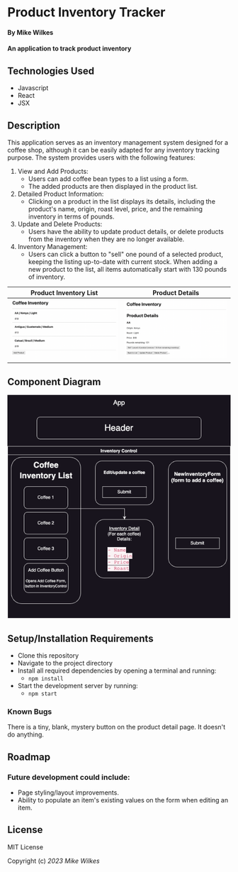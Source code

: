 # Product Inventory Tracker

#### By Mike Wilkes

#### An application to track product inventory

## Technologies Used

* Javascript
* React
* JSX

## Description

This application serves as an inventory management system designed for a coffee shop, although it can be easily adapted for any inventory tracking purpose. The system provides users with the following features:
1.  View and Add Products:
    -   Users can add coffee bean types to a list using a form.
    -   The added products are then displayed in the product list.
2.  Detailed Product Information:
    -   Clicking on a product in the list displays its details, including the product's name, origin, roast level, price, and the remaining inventory in terms of pounds.
3.  Update and Delete Products:
    -   Users have the ability to update product details, or delete products from the inventory when they are no longer available.
4.  Inventory Management:
    -   Users can click a button to "sell" one pound of a selected product, keeping the listing up-to-date with current stock. When adding a new product to the list, all items automatically start with 130 pounds of inventory.

| Product Inventory List         | Product Details                |
| ------------------------------ | ------------------------------ |
| ![Product Inventory List](inventory-list.png) | ![Product Details](product-details.png) |

## Component Diagram 
![Component Diagram](/Diagram.drawio.png)

## Setup/Installation Requirements

* Clone this repository
* Navigate to the project directory
* Install all required dependencies by opening a terminal and running:
  * `npm install`
* Start the development server by running:
  * `npm start`

### Known Bugs
There is a tiny, blank, mystery button on the product detail page. It doesn't do anything.

## Roadmap
### Future development could include:
* Page styling/layout improvements.
* Ability to populate an item's existing values on the form when editing an item.

## License

MIT License

Copyright (c) _2023_ _Mike Wilkes_ 